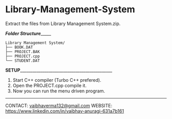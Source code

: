 # Library-Management-System

Extract the files from Library Management System.zip.

_____________________________________________Folder Structure__________________________________________________
	
	
	Library Management System/
	├── BOOK.DAT
	├── PROJECT.BAK
	├── PROJECT.cpp   
	└── STUDENT.DAT

____________________________________________SETUP_________________________________________________________________________________________				
1. Start C++ compiler (Turbo C++ prefered).
2. Open the PROJECT.cpp compile it. 
3. Now you can run the menu driven program.

*******************************************************************************************************************************************

CONTACT: vaibhaverma132@gmail.com
WEBSITE: https://www.linkedin.com/in/vaibhav-anuragi-631a7b161


